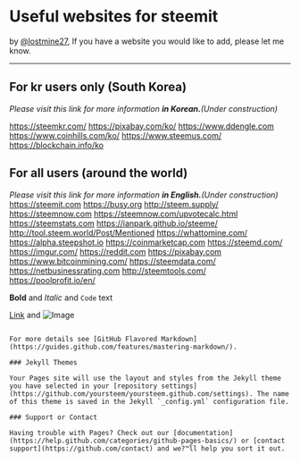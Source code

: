 # Useful websites for steemit 
by [@lostmine27](https://steemit.com/@lostmine27), If you have a website you would like to add, please let me know.<hr>

## For kr users only (South Korea)
_Please visit this link for more information **in Korean.**(Under construction)_

https://steemkr.com/
https://pixabay.com/ko/
https://www.ddengle.com
https://www.coinhills.com/ko/
https://www.steemus.com/
https://blockchain.info/ko






## For all users (around the world)
_Please visit this link for more information **in English.**(Under construction)_
https://steemit.com
https://busy.org
http://steem.supply/
https://steemnow.com
https://steemnow.com/upvotecalc.html
https://steemstats.com
https://ianpark.github.io/steeme/
http://tool.steem.world/Post/Mentioned
https://whattomine.com/
https://alpha.steepshot.io
https://coinmarketcap.com
https://steemd.com/
https://imgur.com/
https://reddit.com
https://pixabay.com
https://www.bitcoinmining.com/
https://steemdata.com/
https://netbusinessrating.com
http://steemtools.com/
https://poolprofit.io/en/






**Bold** and _Italic_ and `Code` text

[Link](url) and ![Image](src)
```

For more details see [GitHub Flavored Markdown](https://guides.github.com/features/mastering-markdown/).

### Jekyll Themes

Your Pages site will use the layout and styles from the Jekyll theme you have selected in your [repository settings](https://github.com/yoursteem/yoursteem.github.com/settings). The name of this theme is saved in the Jekyll `_config.yml` configuration file.

### Support or Contact

Having trouble with Pages? Check out our [documentation](https://help.github.com/categories/github-pages-basics/) or [contact support](https://github.com/contact) and we?™ll help you sort it out.
